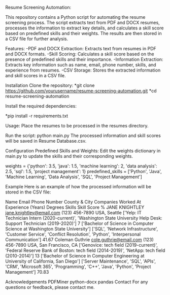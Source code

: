 Resume Screening Automation:

This repository contains a Python script for automating the resume screening process. The script extracts text from PDF and DOCX resumes, processes the information to extract key details, and calculates a skill score based on predefined skills and their weights. The results are then stored in a CSV file for further analysis.

Features:
-PDF and DOCX Extraction: Extracts text from resumes in PDF and DOCX formats.
-Skill Scoring: Calculates a skill score based on the presence of predefined skills and their importance.
-Information Extraction: Extracts key information such as name, email, phone number, skills, and experience from resumes.
-CSV Storage: Stores the extracted information and skill scores in a CSV file.

Installation
Clone the repository:
*git clone https://github.com/yourusername/resume-screening-automation.git
*cd resume-screening-automation

Install the required dependencies:

*pip install -r requirements.txt

Usage:
Place the resumes to be processed in the resumes directory.

Run the script:
python main.py
The processed information and skill scores will be saved in Resume Database.csv.

Configuration
Predefined Skills and Weights: Edit the weights dictionary in main.py to update the skills and their corresponding weights.

weights = {'python': 3.5, 'java': 1.5, 'machine learning': 2, 'data analysis': 2.5, 'sql': 1.5, 'project management': 1}
predefined_skills = ['Python', 'Java', 'Machine Learning', 'Data Analysis', 'SQL', 'Project Management']

Example
Here is an example of how the processed information will be stored in the CSV file:

Name	Email	Phone Number	County & City	Companies Worked At	Experience (Years)	Degrees	Skills	Skill Score %
JANE KNIGHTLEY	jane.knightley@email.com	(123) 456-7890	USA, Seattle	['Yelp: IT Technician Intern (2020-current)', 'Washington State University Help Desk: Support Technician (2019-2020)']	7	['Bachelor of Science in Computer Science at Washington State University']	['SQL', 'Network Infrastructure', 'Customer Service', 'Conflict Resolution', 'Python', 'Interpersonal Communication']	41.67
Coleman Guthrie	cole.guthrie@email.com	(123) 456-7890	USA, San Francisco, CA	['Genovice: tech field (2019-current)', 'Federal Reserve Bank of Boston: tech field (2014-2019)', 'NetApp: tech field (2010-2014)']	13	['Bachelor of Science in Computer Engineering at University of California, San Diego']	['Server Maintenance', 'SQL', 'APIs', 'CRM', 'Microsoft 365', 'Programming', 'C++', 'Java', 'Python', 'Project Management']	70.83

Acknowledgements
PDFMiner
python-docx
pandas
Contact
For any questions or feedback, please contact me.
